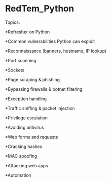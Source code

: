 # RedTem_Python

Topics:

*Refresher on Python

*Common vulnerabilities Python can exploit

*Reconnaissance (banners, hostname, IP lookup)

*Port scanning

*Sockets

*Page scraping & phishing

*Bypassing firewalls & botnet filtering

*Exception handling

*Traffic sniffing & packet injection

*Privilege escalation 

*Avoiding antivirus

*Web forms and requests

*Cracking hashes

*MAC spoofing

*Attacking web apps

*Automation
